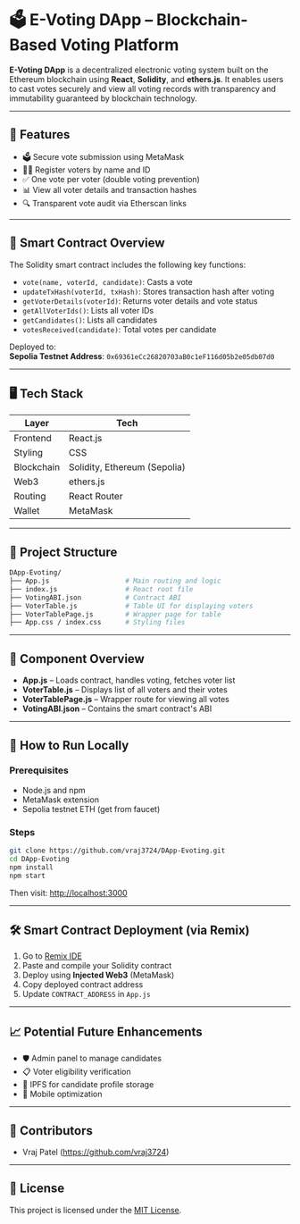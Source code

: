 # 🗳️ E-Voting DApp – Blockchain-Based Voting Platform

**E-Voting DApp** is a decentralized electronic voting system built on the Ethereum blockchain using **React**, **Solidity**, and **ethers.js**. It enables users to cast votes securely and view all voting records with transparency and immutability guaranteed by blockchain technology.

---

## 🚀 Features

- 🗳️ Secure vote submission using MetaMask
- 🧑‍💼 Register voters by name and ID
- ✅ One vote per voter (double voting prevention)
- 📊 View all voter details and transaction hashes
- 🔍 Transparent vote audit via Etherscan links

---

## 🧱 Smart Contract Overview

The Solidity smart contract includes the following key functions:

- `vote(name, voterId, candidate)`: Casts a vote
- `updateTxHash(voterId, txHash)`: Stores transaction hash after voting
- `getVoterDetails(voterId)`: Returns voter details and vote status
- `getAllVoterIds()`: Lists all voter IDs
- `getCandidates()`: Lists all candidates
- `votesReceived(candidate)`: Total votes per candidate

Deployed to:  
**Sepolia Testnet Address**: `0x69361eCc26820703aB0c1eF116d05b2e05db07d0`

---

## 🖥️ Tech Stack

| Layer       | Tech                            |
|-------------|----------------------------------|
| Frontend    | React.js                         |
| Styling     | CSS                              |
| Blockchain  | Solidity, Ethereum (Sepolia)     |
| Web3        | ethers.js                        |
| Routing     | React Router                     |
| Wallet      | MetaMask                         |

---

## 📂 Project Structure

```bash
DApp-Evoting/
├── App.js                   # Main routing and logic
├── index.js                 # React root file
├── VotingABI.json           # Contract ABI
├── VoterTable.js            # Table UI for displaying voters
├── VoterTablePage.js        # Wrapper page for table
├── App.css / index.css      # Styling files
```

---

## 🧪 Component Overview

- **App.js** – Loads contract, handles voting, fetches voter list
- **VoterTable.js** – Displays list of all voters and their votes
- **VoterTablePage.js** – Wrapper route for viewing all votes
- **VotingABI.json** – Contains the smart contract's ABI

---

## 🔧 How to Run Locally

### Prerequisites
- Node.js and npm
- MetaMask extension
- Sepolia testnet ETH (get from faucet)

### Steps

```bash
git clone https://github.com/vraj3724/DApp-Evoting.git
cd DApp-Evoting
npm install
npm start
```

Then visit: [http://localhost:3000](http://localhost:3000)

---

## 🛠 Smart Contract Deployment (via Remix)

1. Go to [Remix IDE](https://remix.ethereum.org)
2. Paste and compile your Solidity contract
3. Deploy using **Injected Web3** (MetaMask)
4. Copy deployed contract address
5. Update `CONTRACT_ADDRESS` in `App.js`

---

## 📈 Potential Future Enhancements

- 🛡️ Admin panel to manage candidates
- 📋 Voter eligibility verification
- 🧾 IPFS for candidate profile storage
- 📱 Mobile optimization

---

## 🤝 Contributors

- Vraj Patel (https://github.com/vraj3724)

---

## 📜 License

This project is licensed under the [MIT License](LICENSE).
